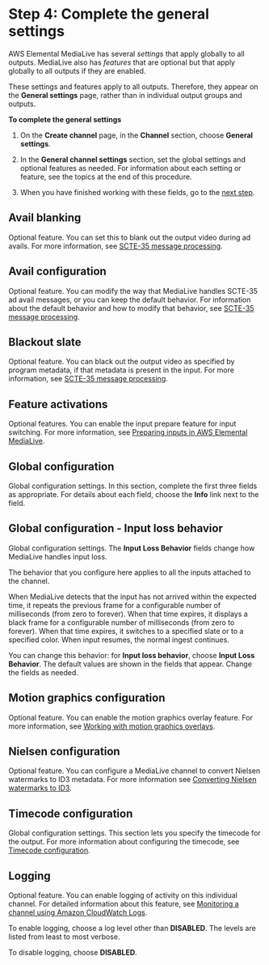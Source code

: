 # Step 4: Complete the general settings<a name="creating-a-channel-step3"></a>

AWS Elemental MediaLive has several *settings* that apply globally to all outputs\. MediaLive also has *features* that are optional but that apply globally to all outputs if they are enabled\.

These settings and features apply to all outputs\. Therefore, they appear on the **General settings** page, rather than in individual output groups and outputs\. 

**To complete the general settings**

1. On the **Create channel** page, in the **Channel** section, choose **General settings**\.

1. In the **General channel settings** section, set the global settings and optional features as needed\. For information about each setting or feature, see the topics at the end of this procedure\. 

1. When you have finished working with these fields, go to the [next step](creating-a-channel-step4.md)\.

## Avail blanking<a name="avail-blanking"></a>

Optional feature\. You can set this to blank out the output video during ad avails\. For more information, see [SCTE\-35 message processing](scte-35-message-processing.md)\.

## Avail configuration<a name="scte35-handling"></a>

Optional feature\. You can modify the way that MediaLive handles SCTE\-35 ad avail messages, or you can keep the default behavior\. For information about the default behavior and how to modify that behavior, see [SCTE\-35 message processing](scte-35-message-processing.md)\.

## Blackout slate<a name="blackout-slate"></a>

Optional feature\. You can black out the output video as specified by program metadata, if that metadata is present in the input\. For more information, see [SCTE\-35 message processing](scte-35-message-processing.md)\.

## Feature activations<a name="channel-gen-feature-activ"></a>

Optional features\. You can enable the input prepare feature for input switching\. For more information, see [Preparing inputs in AWS Elemental MediaLive](feature-prepare-input.md)\. 

## Global configuration<a name="global-channel-settings"></a>

Global configuration settings\. In this section, complete the first three fields as appropriate\. For details about each field, choose the **Info** link next to the field\. 

## Global configuration \- Input loss behavior<a name="input-loss-behavior"></a>

Global configuration settings\. The **Input Loss Behavior** fields change how MediaLive handles input loss\. 

The behavior that you configure here applies to all the inputs attached to the channel\.

When MediaLive detects that the input has not arrived within the expected time, it repeats the previous frame for a configurable number of milliseconds \(from zero to forever\)\. When that time expires, it displays a black frame for a configurable number of milliseconds \(from zero to forever\)\. When that time expires, it switches to a specified slate or to a specified color\. When input resumes, the normal ingest continues\. 

You can change this behavior: for **Input loss behavior**, choose **Input Loss Behavior**\. The default values are shown in the fields that appear\. Change the fields as needed\. 

## Motion graphics configuration<a name="channel-config-mgi"></a>

Optional feature\. You can enable the motion graphics overlay feature\. For more information, see [Working with motion graphics overlays](feature-mgi.md)\. 

## Nielsen configuration<a name="nielsen-configuration"></a>

Optional feature\. You can configure a MediaLive channel to convert Nielsen watermarks to ID3 metadata\. For more information see [Converting Nielsen watermarks to ID3](feature-nielsen-id3.md)\.

## Timecode configuration<a name="timecode-config"></a>

Global configuration settings\. This section lets you specify the timecode for the output\. For more information about configuring the timecode, see [Timecode configuration](timecode.md)\.

## Logging<a name="channel-logging"></a>

Optional feature\. You can enable logging of activity on this individual channel\. For detailed information about this feature, see [Monitoring a channel using Amazon CloudWatch Logs](monitoring-with-logs.md)\.

To enable logging, choose a log level other than **DISABLED**\. The levels are listed from least to most verbose\. 

To disable logging, choose **DISABLED**\.